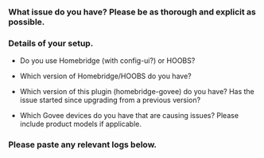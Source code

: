 <!-- PLEASE READ BEFORE POSTING A NEW ISSUE
 → If you are giving feedback or requesting a new feature then feel free to ignore this template.
 → If you are experiencing an issue with the plugin then please use this template as well as you can.
 → Things that may seem unimportant to you are often helpful in finding the cause of the issue.
-->

### What issue do you have? Please be as thorough and explicit as possible.



### Details of your setup.
* Do you use Homebridge (with config-ui?) or HOOBS? 



* Which version of Homebridge/HOOBS do you have?



* Which version of this plugin (homebridge-govee) do you have? Has the issue started since upgrading from a previous version?



* Which Govee devices do you have that are causing issues? Please include product models if applicable.



### Please paste any relevant logs below.
<!-- ABOUT LOGS
  → More thorough logging can be seen by enabling 'Debug Logging' and
   ...'Request & Response Logging' in the plugin settings.
  → If you are posting an error then it is helpful for me to also see
   ...the previous few lines as this can show the cause of the error.
  → Please enter the logs between the two ``` lines below so that
   ...the logs are formatted in a way which is easier to read.
-->

```

```

